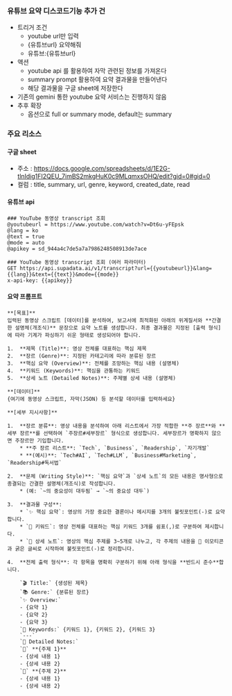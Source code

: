 
### 유튜브 요약 디스코드기능 추가 건  
- 트리거 조건
    - youtube url만 입력
    - {유튜브url} 요약해줘
    - 유튜브:{유튜브url}
- 액션
    - youtube api 를 활용하여 자막 관련된 정보를 가져온다 
    - summary prompt 활용하여 요약 결과물을 만들어낸다
    - 해당 결과물을 구글 sheet에 저장한다 
- 기존의 gemini 통한 youtube 요약 서비스는 진행하지 않음
- 추후 확장
    - 옵션으로 full or summary mode, default는 summary  

### 주요 리소스
#### 구글 sheet 
- 주소 : https://docs.google.com/spreadsheets/d/1E2G-tlnIdig1FI2QEU_7imBS2mkgHuK0c9MLqmxsOHQ/edit?gid=0#gid=0
- 컬럼 : title, summary, url, genre, keyword, created_date, read 


#### 유튜브 api 
```
### YouTube 동영상 transcript 조회
@youtubeurl = https://www.youtube.com/watch?v=Dt6u-yFEpsk
@lang = ko
@text = true
@mode = auto
@apikey = sd_944a4c7de5a7a7986248508913de7ace

### YouTube 동영상 transcript 조회 (여러 파라미터)
GET https://api.supadata.ai/v1/transcript?url={{youtubeurl}}&lang={{lang}}&text={{text}}&mode={{mode}}
x-api-key: {{apikey}}
```

#### 요약 프롬프트
```
**[목표]**
입력된 동영상 스크립트 [데이터]를 분석하여, 보고서에 최적화된 아래의 위계질서와 **간결한 설명체(개조식)** 문장으로 요약 노트를 생성합니다. 최종 결과물은 지정된 [출력 형식]에 따라 기계가 파싱하기 쉬운 형태로 생성되어야 합니다.

1.  **제목 (Title)**: 영상 전체를 대표하는 핵심 제목
2.  **장르 (Genre)**: 지정된 카테고리에 따라 분류된 장르
3.  **핵심 요약 (Overview)**: 전체를 조망하는 핵심 내용 (설명체)
4.  **키워드 (Keywords)**: 핵심을 관통하는 키워드
5.  **상세 노트 (Detailed Notes)**: 주제별 상세 내용 (설명체)

**[데이터]**
{여기에 동영상 스크립트, 자막(JSON) 등 분석할 데이터를 입력하세요}

**[세부 지시사항]**

1.  **장르 분류**: 영상 내용을 분석하여 아래 리스트에서 가장 적합한 **주 장르**와 **세부 장르**를 선택하여 `주장르#세부장르` 형식으로 생성합니다. 세부장르가 명확하지 않으면 주장르만 기입합니다.
    * **주 장르 리스트**: `Tech`, `Business`, `Readership`, `자기개발`
    * **(예시)**: `Tech#AI`, `Tech#LLM`, `Business#Marketing`, `Readership#독서법`

2.  **문체 (Writing Style)**: `핵심 요약`과 `상세 노트`의 모든 내용은 명사형으로 종결되는 간결한 설명체(개조식)로 작성합니다.
    * (예: `~의 중요성이 대두됨` → `~의 중요성 대두`)

3.  **결과물 구성**:
    * `✨ 핵심 요약`: 영상의 가장 중요한 결론이나 메시지를 3개의 불릿포인트(-)로 요약합니다.
    * `🔑 키워드`: 영상 전체를 대표하는 핵심 키워드 3개를 쉼표(,)로 구분하여 제시합니다.
    * `📝 상세 노트`: 영상의 핵심 주제를 3~5개로 나누고, 각 주제의 내용을 📌 이모티콘과 굵은 글씨로 시작하여 불릿포인트(-)로 정리합니다.

4.  **전체 출력 형식**: 각 항목을 명확히 구분하기 위해 아래 형식을 **반드시 준수**합니다.

    `🎬 Title:` {생성된 제목}
    `📚 Genre:` {분류된 장르}
    `✨ Overview:`
    - {요약 1}
    - {요약 2}
    - {요약 3}
    `🔑 Keywords:` {키워드 1}, {키워드 2}, {키워드 3}
    `---`
    `📝 Detailed Notes:`
    `📌` **{주제 1}**
    - {상세 내용 1}
    - {상세 내용 2}
    `📌` **{주제 2}**
    - {상세 내용 1}
    - {상세 내용 2}
```